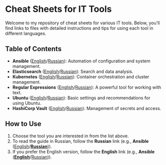 # Cheat Sheets for IT Tools

Welcome to my repository of cheat sheets for various IT tools. Below, you'll find links to files with detailed instructions and tips for using each tool in different languages.

## Table of Contents

- **Ansible** ([English](en/ansible-en.md)/[Russian](ru/ansible-ru.md)): Automation of configuration and system management.
- **Elasticsearch** ([English](en/elastic-en.md)/[Russian](ru/elastic-ru.md)): Search and data analysis.
- **Kubernetes** ([English](en/kubectl-en.md)/[Russian](ru/kubectl-ru.md)): Container orchestration and cluster management.
- **Regular Expressions** ([English](en/regulars-en.md)/[Russian](ru/regulars-ru.md)): A powerful tool for working with text.
- **Ubuntu** ([English](en/ubuntu-en.md)/[Russian](ru/ubuntu-ru.md)): Basic settings and recommendations for using Ubuntu.
- **HashiCorp Vault** ([English](en/vault-en.md)/[Russian](ru/vault-ru.md)): Management of secrets and access.

## How to Use

1. Choose the tool you are interested in from the list above.
2. To read the guide in Russian, follow the **Russian** link (e.g., **Ansible** ([English](en/ansible-en.md)/[**Russian**](ru/ansible-ru.md))).
3. If you prefer the English version, follow the **English** link (e.g., **Ansible** ([**English**](en/ansible-en.md)/[Russian](ru/ansible-ru.md))).
